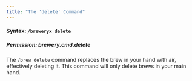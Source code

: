```yaml
---
title: "The 'delete' Command"
---
```


#### Syntax: `/breweryx delete`

##### Permission: brewery.cmd.delete

The `/brew delete` command replaces the brew in your hand with air, effectively deleting it. This command will only delete brews in your main hand.
